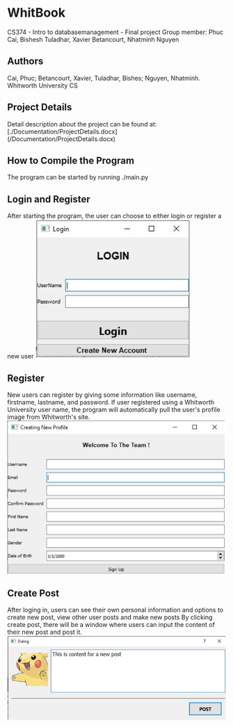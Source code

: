 # WhitBook
CS374 - Intro to databasemanagement - Final project  Group member: Phuc Cai, Bishesh Tuladhar, Xavier Betancourt, Nhatminh Nguyen

## Authors
Cai, Phuc; Betancourt, Xavier, Tuladhar, Bishes; Nguyen, Nhatminh. Whitworth University CS

## Project Details
Detail description about the project can be found at: [./Documentation/ProjectDetails.docx] (/Documentation/ProjectDetails.docx)

## How to Compile the Program
The program can be started by running ./main.py

## Login and Register
After starting the program, the user can choose to either login or register a new user ![](ImagesDemonstration/Login.JPG)

## Register
New users can register by giving some information like username, firstname, lastname, and password. If user registered using a Whitworth University user name, the program will automatically pull the user's profile image from Whitworth's site. <img src = "ImagesDemonstration/Registration.JPG">

## Create Post
After loging in, users can see their own personal information and options to create new post, view other user posts and make new posts
By clicking create post, there will be a window where users can input the content of their new post and post it. <img src = "ImagesDemonstration/Creating%20a%20post.JPG">

